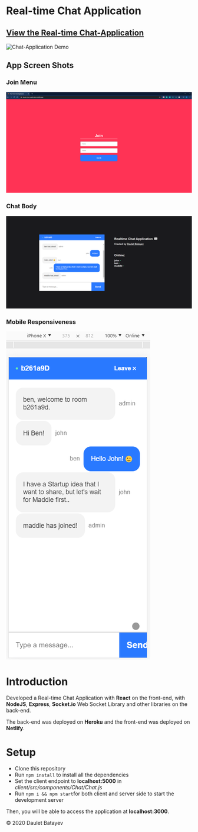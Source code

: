 # Real-time Chat Application

## [View the Real-time Chat-Application](https://daulet-chat-application.netlify.app/)

![Chat-Application Demo](demonstration/demo.gif)

## App Screen Shots
### Join Menu
![Join View](demonstration/join.png)

### Chat Body
![Chat View](demonstration/chat.png)

### Mobile Responsiveness
<div style="align:center"><img src="demonstration/iPhoneX-view.png" /></div>

# Introduction

Developed a Real-time Chat Application with **React** on the front-end, with **NodeJS**, **Express**, **Socket.io** Web Socket Library and other libraries on the back-end.

The back-end was deployed on **Heroku** and the front-end was deployed on **Netlify**.


# Setup

- Clone this repository
- Run `npm install` to install all the dependencies
- Set the client endpoint to **localhost:5000** in *client/src/components/Chat/Chat.js*
- Run `npm i && npm start`for both client and server side to start the development server

Then, you will be able to access the application at **localhost:3000**.


© 2020 Daulet Batayev
